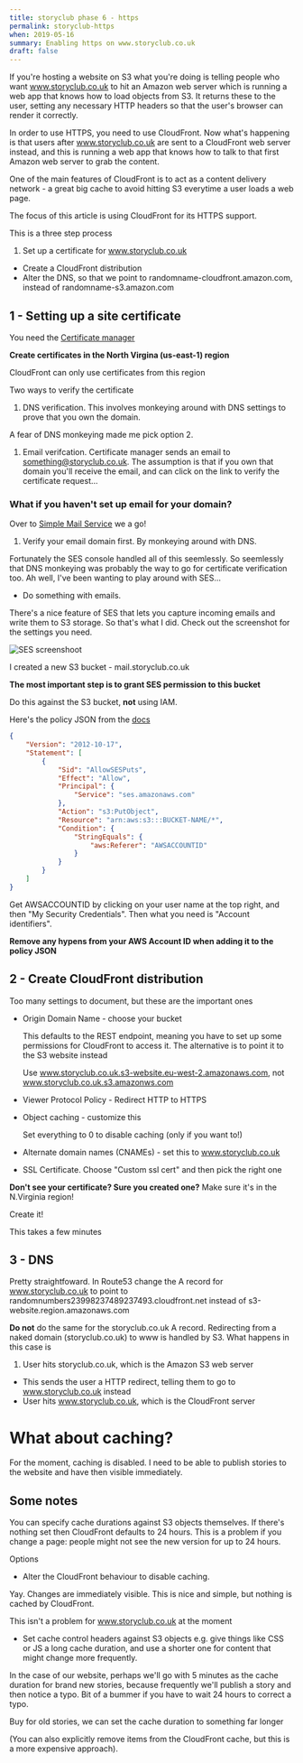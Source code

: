 ```yaml
---
title: storyclub phase 6 - https
permalink: storyclub-https
when: 2019-05-16
summary: Enabling https on www.storyclub.co.uk
draft: false
---
```


If you're hosting a website on S3 what you're doing is telling people who want www.storyclub.co.uk to hit an Amazon web server which is running a web app that knows how to load objects from S3. It returns these to the user, setting any necessary HTTP headers so that the user's browser can render it correctly.

In order to use HTTPS, you need to use CloudFront. Now what's happening is that users after www.storyclub.co.uk are sent to a CloudFront web server instead, and this is running a web app that knows how to talk to that first Amazon web server to grab the content. 

One of the main features of CloudFront is to act as a content delivery network - a great big cache to avoid hitting S3 everytime a user loads a web page. 

The focus of this article is using CloudFront for its HTTPS support. 

This is a three step process

 1. Set up a certificate for www.storyclub.co.uk
 - Create a CloudFront distribution
 - Alter the DNS, so that we point to randomname-cloudfront.amazon.com, instead of randomname-s3.amazon.com


## 1 - Setting up a site certificate

 You need the [Certificate manager](https://console.aws.amazon.com/acm/home?region=us-east-1#/)

 **Create certificates in the North Virgina (us-east-1) region**

 CloudFront can only use certificates from this region

 Two ways to verify the certificate
  1. DNS verification. This involves monkeying around with DNS settings to prove that you own the domain. 
  
  A fear of DNS monkeying made me pick option 2.   

  1. Email verifcation. Certificate manager sends an email to something@storyclub.co.uk. The assumption is that if you own that domain you'll receive the email, and can click on the link to verify the certificate request...

### What if you haven't set up email for your domain?

Over to [Simple Mail Service](https://eu-west-1.console.aws.amazon.com/ses/home?region=eu-west-1) we a go!

 1. Verify your email domain first. By monkeying around with DNS. 

 Fortunately the SES console handled all of this seemlessly. So seemlessly that DNS monkeying was probably the way to go for certificate verification too. Ah well, I've been wanting to play around with SES...

 - Do something with emails. 

There's a nice feature of SES that lets you capture incoming emails and write them to S3 storage. So that's what I did. Check out the screenshot for the settings you need. 

![SES screenshoot](storyclub-https/ses.png)

I created a new S3 bucket - mail.storyclub.co.uk

**The most important step is to grant SES permission to this bucket**

Do this against the S3 bucket, **not** using IAM. 

Here's the policy JSON from the [docs](https://docs.aws.amazon.com/ses/latest/DeveloperGuide/receiving-email-permissions.html)

```json
{
    "Version": "2012-10-17",
    "Statement": [
        {
            "Sid": "AllowSESPuts",
            "Effect": "Allow",
            "Principal": {
                "Service": "ses.amazonaws.com"
            },
            "Action": "s3:PutObject",
            "Resource": "arn:aws:s3:::BUCKET-NAME/*",
            "Condition": {
                "StringEquals": {
                    "aws:Referer": "AWSACCOUNTID"
                }
            }
        }
    ]
}
```
Get AWSACCOUNTID by clicking on your user name at the top right, and then "My Security Credentials". Then what you need is "Account identifiers". 

**Remove any hypens from your AWS Account ID when adding it to the policy JSON**






## 2 - Create CloudFront distribution

Too many settings to document, but these are the important ones
 - Origin Domain Name - choose your bucket

    This defaults to the REST endpoint, meaning you have to set up some permissions for CloudFront to access it.
    The alternative is to point it to the S3 website instead

    Use www.storyclub.co.uk.s3-website.eu-west-2.amazonaws.com, not www.storyclub.co.uk.s3.amazonws.com 

 - Viewer Protocol Policy - Redirect HTTP to HTTPS

 - Object caching - customize this

    Set everything to 0 to disable caching (only if you want to!)

 - Alternate domain names (CNAMEs) - set this to www.storyclub.co.uk

 - SSL Certificate. Choose "Custom ssl cert" and then pick the right one

 **Don't see your certificate? Sure you created one?** Make sure it's in the N.Virginia region!

Create it!

This takes a few minutes

## 3 - DNS

Pretty straightfoward. In Route53 change the A record for www.storyclub.co.uk to point to randomnumbers23998237489237493.cloudfront.net instead of s3-website.region.amazonaws.com

**Do not** do the same for the storyclub.co.uk A record. Redirecting from a naked domain (storyclub.co.uk) to www is handled by S3. What happens in this case is

1. User hits storyclub.co.uk, which is the Amazon S3 web server
- This sends the user a HTTP redirect, telling them to go to www.storyclub.co.uk instead
- User hits www.storyclub.co.uk, which is the CloudFront server


# What about caching?

For the moment, caching is disabled. I need to be able to publish stories to the website and have then visible immediately. 

## Some notes

You can specify cache durations against S3 objects themselves. If there's nothing set then CloudFront defaults to 24 hours. 
This is a problem if you change a page: people might not see the new version for up to 24 hours. 

Options
 - Alter the CloudFront behaviour to disable caching. 
 
 Yay. Changes are immediately visible. 
 This is nice and simple, but nothing is cached by CloudFront. 

 This isn't a problem for www.storyclub.co.uk at the moment

 - Set cache control headers against S3 objects e.g. give things like CSS or JS a long cache duration, and use a shorter one for content that might change more frequently. 

In the case of our website, perhaps we'll go with 5 minutes as the cache duration for brand new stories, because frequently we'll publish a story and then notice a typo. Bit of a bummer if you have to wait 24 hours to correct a typo. 

Buy for old stories, we can set the cache duration to something far longer

(You can also explicitly remove items from the CloudFront cache, but this is a more expensive approach).


